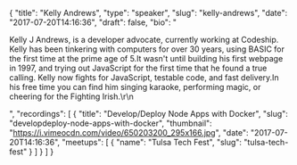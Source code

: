 {
  "title": "Kelly Andrews",
  "type": "speaker",
  "slug": "kelly-andrews",
  "date": "2017-07-20T14:16:36",
  "draft": false,
  "bio": "<p>Kelly J Andrews, is a developer advocate, currently working at Codeship. Kelly has been tinkering with computers for over 30 years, using BASIC for the first time at the prime age of 5.It wasn't until building his first webpage in 1997, and trying out JavaScript for the first time that he found a true calling. Kelly now fights for JavaScript, testable code, and fast delivery.In his free time you can find him singing karaoke, performing magic, or cheering for the Fighting Irish.\r\n</p>",
  "recordings": [
    {
      "title": "Develop/Deploy Node Apps with Docker",
      "slug": "developdeploy-node-apps-with-docker",
      "thumbnail": "https://i.vimeocdn.com/video/650203200_295x166.jpg",
      "date": "2017-07-20T14:16:36",
      "meetups": [
        {
          "name": "Tulsa Tech Fest",
          "slug": "tulsa-tech-fest"
        }
      ]
    }
  ]
}